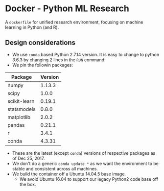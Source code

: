 # Docker - Python ML Research

A `dockerfile` for unified research environment, focusing on machine learning in Python (and R).

## Design considerations

- We use `conda` based Python 2.7.14 version. It is easy to change to python 3.6.3 by changing 2 lines in the `RUN` command.
- We pin the followin packages:

| Package      | Version|
|--------------|--------|
| numpy        | 1.13.3 |
| scipy        | 1.0.0  |
| scikit-learn | 0.19.1 |
| statsmodels  | 0.8.0  |
| matplotlib   | 2.0.2  |
| pandas       | 0.21.1 |
| r            | 3.4.1  |
| conda        | 4.3.31 |

- These are the latest (except `conda`) versions of respective packages as of Dec 25, 2017.
- We don't do a generic `conda update *` as we want the environment to be stable and consistent across all machines.
- We build the container off a Ubuntu 14.04.5 base image. 
  - We avoid Ubuntu 16.04 to support our legacy Python2 code base off the box.

